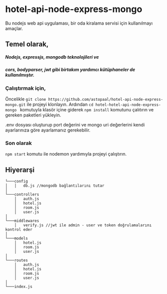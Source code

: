 # hotel-api-node-express-mongo

Bu nodejs web api uygulaması, bir oda kiralama servisi için kullanılmayı amaçlar.


## Temel olarak,
##### Nodejs, expressjs, mongodb teknolojileri ve
##### cors, bodyparser, jwt gibi birtakım yardımcı kütüphaneler de kullanılmıştır.

### Çalıştırmak için,

Öncelikle ``` git clone https://github.com/astopaal/hotel-api-node-express-mongo.git ``` ile projeyi klonlayın.
Ardından ```cd hotel-hotel-api-node-express-mongo ``` komutuyla klasör içine giderek ``` npm install ``` komutunu çalıtırın ve gereken paketleri yükleyin.

.env dosyası oluşturup port değerini ve mongo uri değerlerini kendi ayarlarınıza göre ayarlamanız gerekebilir.

### Son olarak

``` npm start ``` komutu ile nodemon yardımıyla projeyi çalıştırın.


## Hiyerarşi
```
└───config
│   │   db.js //mongodb bağlantılarını tutar
│   
└───controllers
    │   auth.js
    │   hotel.js
    │   room.js
    │   user.js
│   
└───middlewares
    │   verify.js //jwt ile admin - user ve token doğrulamalarını kontrol eder
│   
└───models
    │   hotel.js
    │   room.js
    │   user.js
│   
└───routes
    │   auth.js
    │   hotel.js
    │   room.js
    │   user.js
│   
└───index.js
```
